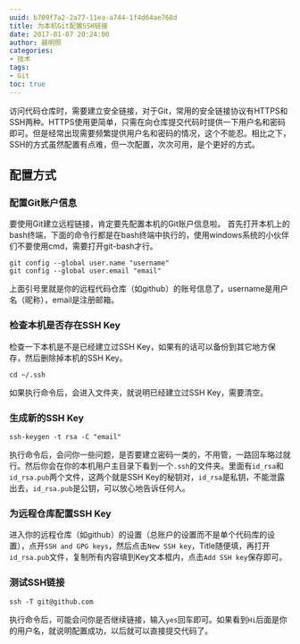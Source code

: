```yaml
---
uuid: b709f7a2-2a77-11ea-a744-1f4d64ae768d
title: 为本机Git配置SSH链接
date: 2017-01-07 20:24:00
author: 聂明照
categories:
- 技术
tags:
- Git
toc: true
---
```


访问代码仓库时，需要建立安全链接，对于Git，常用的安全链接协议有HTTPS和SSH两种。HTTPS使用更简单，只需在向仓库提交代码时提供一下用户名和密码即可。但是经常出现需要频繁提供用户名和密码的情况，这个不能忍。相比之下，SSH的方式虽然配置有点难，但一次配置，次次可用，是个更好的方式。

<!-- more -->

## 配置方式

### 配置Git账户信息

要使用Git建立远程链接，肯定要先配置本机的Git账户信息啦。
首先打开本机上的bash终端，下面的命令行都是在bash终端中执行的，使用windows系统的小伙伴们不要使用cmd，需要打开git-bash才行。

```
git config --global user.name "username"
git config --global user.email "email"
```

上面引号里就是你的远程代码仓库（如github）的账号信息了，username是用户名（昵称），email是注册邮箱。

### 检查本机是否存在SSH Key

检查一下本机是不是已经建立过SSH Key，如果有的话可以备份到其它地方保存，然后删除掉本机的SSH Key。

```
cd ~/.ssh
```

如果执行命令后，会进入文件夹，就说明已经建立过SSH Key，需要清空。

### 生成新的SSH Key

```
ssh-keygen -t rsa -C "email"
```

执行命令后，会问你一些问题，是否要建立密码一类的，不用管，一路回车略过就行。然后你会在你的本机用户主目录下看到一个`.ssh`的文件夹。里面有`id_rsa`和`id_rsa.pub`两个文件，这两个就是SSH Key的秘钥对，`id_rsa`是私钥，不能泄露出去，`id_rsa.pub`是公钥，可以放心地告诉任何人。

### 为远程仓库配置SSH Key

进入你的远程仓库（如github）的设置（总账户的设置而不是单个代码库的设置），点开`SSH and GPG keys`，然后点击`New SSH key`，Title随便填，再打开`id_rsa.pub`文件，复制所有内容填到Key文本框内，点击`Add SSH key`保存即可。

### 测试SSH链接

```
ssh -T git@github.com
```

执行命令后，可能会问你是否继续链接，输入`yes`回车即可。如果看到`Hi`后面是你的用户名，就说明配置成功，以后就可以直接提交代码了。
